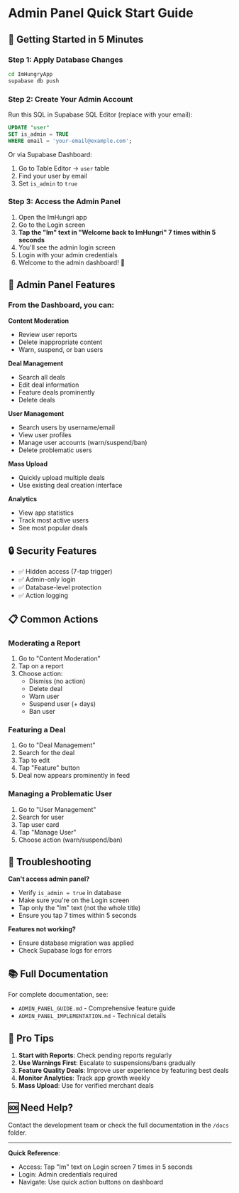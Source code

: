 # Admin Panel Quick Start Guide

## 🚀 Getting Started in 5 Minutes

### Step 1: Apply Database Changes
```bash
cd ImHungryApp
supabase db push
```

### Step 2: Create Your Admin Account
Run this SQL in Supabase SQL Editor (replace with your email):

```sql
UPDATE "user" 
SET is_admin = TRUE 
WHERE email = 'your-email@example.com';
```

Or via Supabase Dashboard:
1. Go to Table Editor → `user` table
2. Find your user by email
3. Set `is_admin` to `true`

### Step 3: Access the Admin Panel
1. Open the ImHungri app
2. Go to the Login screen
3. **Tap the "Im" text in "Welcome back to ImHungri" 7 times within 5 seconds**
4. You'll see the admin login screen
5. Login with your admin credentials
6. Welcome to the admin dashboard! 🎉

## 📱 Admin Panel Features

### From the Dashboard, you can:

**Content Moderation**
- Review user reports
- Delete inappropriate content
- Warn, suspend, or ban users

**Deal Management**
- Search all deals
- Edit deal information
- Feature deals prominently
- Delete deals

**User Management**
- Search users by username/email
- View user profiles
- Manage user accounts (warn/suspend/ban)
- Delete problematic users

**Mass Upload**
- Quickly upload multiple deals
- Use existing deal creation interface

**Analytics**
- View app statistics
- Track most active users
- See most popular deals

## 🔒 Security Features

- ✅ Hidden access (7-tap trigger)
- ✅ Admin-only login
- ✅ Database-level protection
- ✅ Action logging

## 📋 Common Actions

### Moderating a Report
1. Go to "Content Moderation"
2. Tap on a report
3. Choose action:
   - Dismiss (no action)
   - Delete deal
   - Warn user
   - Suspend user (+ days)
   - Ban user

### Featuring a Deal
1. Go to "Deal Management"
2. Search for the deal
3. Tap to edit
4. Tap "Feature" button
5. Deal now appears prominently in feed

### Managing a Problematic User
1. Go to "User Management"
2. Search for user
3. Tap user card
4. Tap "Manage User"
5. Choose action (warn/suspend/ban)

## 🐛 Troubleshooting

**Can't access admin panel?**
- Verify `is_admin = true` in database
- Make sure you're on the Login screen
- Tap only the "Im" text (not the whole title)
- Ensure you tap 7 times within 5 seconds

**Features not working?**
- Ensure database migration was applied
- Check Supabase logs for errors

## 📚 Full Documentation

For complete documentation, see:
- `ADMIN_PANEL_GUIDE.md` - Comprehensive feature guide
- `ADMIN_PANEL_IMPLEMENTATION.md` - Technical details

## 🎯 Pro Tips

1. **Start with Reports**: Check pending reports regularly
2. **Use Warnings First**: Escalate to suspensions/bans gradually
3. **Feature Quality Deals**: Improve user experience by featuring best deals
4. **Monitor Analytics**: Track app growth weekly
5. **Mass Upload**: Use for verified merchant deals

## 🆘 Need Help?

Contact the development team or check the full documentation in the `/docs` folder.

---

**Quick Reference**:
- Access: Tap "Im" text on Login screen 7 times in 5 seconds
- Login: Admin credentials required
- Navigate: Use quick action buttons on dashboard

